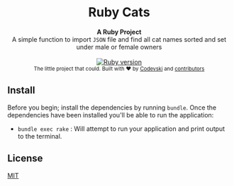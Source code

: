 <h1 align="center">Ruby Cats</h1>

<div align="center">
  <strong>A Ruby Project</strong>
</div>
<div align="center">
  A simple function to import <code>JSON</code> file and find all cat names sorted and set under male or female owners 
</div>

<br />

<div align="center">
  <!-- Ruby version -->
  <a href="https://www.ruby-lang.org/en/">
    <img src="https://img.shields.io/badge/Ruby-2.5.3-red.svg"
      alt="Ruby version" />
  </a>
</div>

<div align="center">
  <sub>The little project that could. Built with ❤︎ by
  <a href="https://twitter.com/codevski">Codevski</a> and
  <a href="#">
    contributors
  </a>
</div>

## Install
Before you begin; install the dependencies by running `bundle`.
Once the dependencies have been installed you'll be able to run the application:

- `bundle exec rake`  : Will attempt to run your application and print output to the terminal.

## License
[MIT](https://github.com/codevski/ruby-cats/blob/master/LICENSE.md)